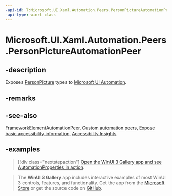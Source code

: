 ```yaml
---
-api-id: T:Microsoft.UI.Xaml.Automation.Peers.PersonPictureAutomationPeer
-api-type: winrt class
---
```

<!-- Class syntax.
public class PersonPictureAutomationPeer : FrameworkElementAutomationPeer, FrameworkElementAutomationPeer
-->

# Microsoft.UI.Xaml.Automation.Peers.PersonPictureAutomationPeer

## -description

Exposes [PersonPicture](../microsoft.ui.xaml.controls/personpicture.md) types to [Microsoft UI Automation](/windows/win32/winauto/entry-uiauto-win32).

## -remarks

## -see-also

[FrameworkElementAutomationPeer](/uwp/api/windows.ui.xaml.automation.peers.frameworkelementautomationpeer), [Custom automation peers](/windows/apps/design/accessibility/custom-automation-peers), [Expose basic accessibility information](/windows/apps/design/accessibility/basic-accessibility-information), [Accessibility Insights](https://accessibilityinsights.io/)

## -examples

> [!div class="nextstepaction"]
> [Open the WinUI 3 Gallery app and see AutomationProperties in action](winui3gallery:/item/AutomationProperties).

> The **WinUI 3 Gallery** app includes interactive examples of most WinUI 3 controls, features, and functionality. Get the app from the [Microsoft Store](https://www.microsoft.com/store/productId/9P3JFPWWDZRC) or get the source code on [GitHub](https://github.com/microsoft/WinUI-Gallery).

